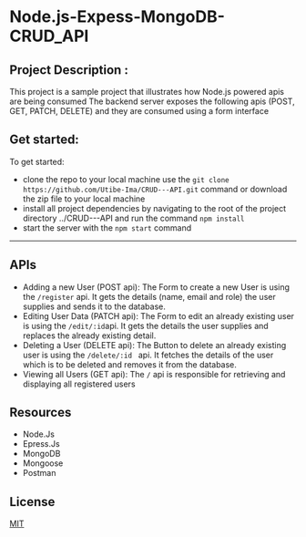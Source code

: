 # Node.js-Expess-MongoDB-CRUD_API

## Project Description :
This project is a sample project that illustrates how Node.js powered apis are being consumed 
The backend server exposes the following apis (POST, GET, PATCH, DELETE) and they are consumed using a form interface

## Get started:

To get started:
*  clone the repo to your local machine use the ``` git clone https://github.com/Utibe-Ima/CRUD---API.git ``` command or download the zip file to your local machine
*  install all project dependencies by navigating to the root of the project directory ../CRUD---API and run the command ``` npm install ```
*  start the server with the ``` npm start ``` command

---

## APIs
* Adding a new User (POST api): The Form to create a new User is using the ``` /register ``` api. It gets the details (name, email and role) the user supplies and sends it to the database.
* Editing User Data (PATCH api): The Form to edit an already existing user is using the ``` /edit/:id ```api. It gets the details the user supplies and replaces the already existing detail.
* Deleting a User (DELETE api): The Button to delete an already existing user is using the ```/delete/:id ``` api. It fetches the details of the user which is to be deleted and removes it from the database.
* Viewing all Users (GET api): The ``` / ``` api is responsible for retrieving and displaying all registered users


## Resources

* Node.Js
* Epress.Js
* MongoDB
* Mongoose
* Postman

## License
[MIT](https://choosealicense.com/licenses/mit/)
